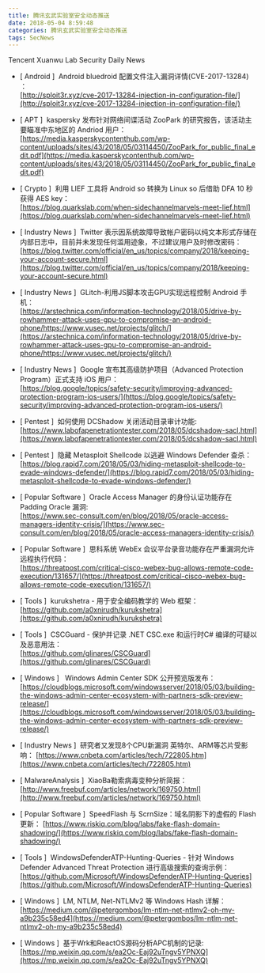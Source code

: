 ```yaml
---
title: 腾讯玄武实验室安全动态推送
date: 2018-05-04 8:59:48
categories: 腾讯玄武实验室安全动态推送
tags: SecNews
---
```


Tencent Xuanwu Lab Security Daily News  
* [ Android ]  Android bluedroid 配置文件注入漏洞详情(CVE-2017-13284) ：   
[http://sploit3r.xyz/cve-2017-13284-injection-in-configuration-file/](http://sploit3r.xyz/cve-2017-13284-injection-in-configuration-file/)  

* [ APT ]  kaspersky 发布针对网络间谍活动 ZooPark 的研究报告，该活动主要瞄准中东地区的 Andriod 用户：   
[https://media.kasperskycontenthub.com/wp-content/uploads/sites/43/2018/05/03114450/ZooPark_for_public_final_edit.pdf](https://media.kasperskycontenthub.com/wp-content/uploads/sites/43/2018/05/03114450/ZooPark_for_public_final_edit.pdf)  

* [ Crypto ]  利用 LIEF 工具将 Android so 转换为  Linux so 后借助 DFA 10 秒获得 AES key：   
[https://blog.quarkslab.com/when-sidechannelmarvels-meet-lief.html](https://blog.quarkslab.com/when-sidechannelmarvels-meet-lief.html)  

* [ Industry News ]  Twitter 表示因系统故障导致帐户密码以纯文本形式存储在内部日志中，目前并未发现任何滥用迹象，不过建议用户及时修改密码：   
[https://blog.twitter.com/official/en_us/topics/company/2018/keeping-your-account-secure.html](https://blog.twitter.com/official/en_us/topics/company/2018/keeping-your-account-secure.html)  

* [ Industry News ]  GLitch-利用JS脚本攻击GPU实现远程控制 Android 手机：   
[https://arstechnica.com/information-technology/2018/05/drive-by-rowhammer-attack-uses-gpu-to-compromise-an-android-phone/https://www.vusec.net/projects/glitch/](https://arstechnica.com/information-technology/2018/05/drive-by-rowhammer-attack-uses-gpu-to-compromise-an-android-phone/https://www.vusec.net/projects/glitch/)  

* [ Industry News ]  Google 宣布其高级防护项目（Advanced Protection Program）正式支持 iOS 用户：   
[https://blog.google/topics/safety-security/improving-advanced-protection-program-ios-users/](https://blog.google/topics/safety-security/improving-advanced-protection-program-ios-users/)  

* [ Pentest ]  如何使用 DCShadow 关闭活动目录审计功能:   
[https://www.labofapenetrationtester.com/2018/05/dcshadow-sacl.html](https://www.labofapenetrationtester.com/2018/05/dcshadow-sacl.html)  

* [ Pentest ]  隐藏 Metasploit Shellcode 以逃避 Windows Defender 查杀：   
[https://blog.rapid7.com/2018/05/03/hiding-metasploit-shellcode-to-evade-windows-defender/](https://blog.rapid7.com/2018/05/03/hiding-metasploit-shellcode-to-evade-windows-defender/)  

* [ Popular Software ]  Oracle Access Manager 的身份认证功能存在 Padding Oracle 漏洞:   
[https://www.sec-consult.com/en/blog/2018/05/oracle-access-managers-identity-crisis/](https://www.sec-consult.com/en/blog/2018/05/oracle-access-managers-identity-crisis/)  

* [ Popular Software ]  思科系统 WebEx 会议平台录音功能存在严重漏洞允许远程执行代码：   
[https://threatpost.com/critical-cisco-webex-bug-allows-remote-code-execution/131657/](https://threatpost.com/critical-cisco-webex-bug-allows-remote-code-execution/131657/)  

* [ Tools ]  kurukshetra - 用于安全编码教学的 Web 框架：   
[https://github.com/a0xnirudh/kurukshetra](https://github.com/a0xnirudh/kurukshetra)  

* [ Tools ]  CSCGuard - 保护并记录 .NET CSC.exe 和运行时C# 编译的可疑以及恶意用法：   
[https://github.com/glinares/CSCGuard](https://github.com/glinares/CSCGuard)  

* [ Windows ]   Windows Admin Center SDK 公开预览版发布：   
[https://cloudblogs.microsoft.com/windowsserver/2018/05/03/building-the-windows-admin-center-ecosystem-with-partners-sdk-preview-release/](https://cloudblogs.microsoft.com/windowsserver/2018/05/03/building-the-windows-admin-center-ecosystem-with-partners-sdk-preview-release/)  

* [ Industry News ]  研究者又发现8个CPU新漏洞 英特尔、ARM等芯片受影响： 
[https://www.cnbeta.com/articles/tech/722805.htm](https://www.cnbeta.com/articles/tech/722805.htm)  

* [ MalwareAnalysis ]  XiaoBa勒索病毒变种分析简报： 
[http://www.freebuf.com/articles/network/169750.html](http://www.freebuf.com/articles/network/169750.html)  

* [ Popular Software ]  SpeedFlash 与 ScrnSize：域名阴影下的虚假的 Flash 更新： 
[https://www.riskiq.com/blog/labs/fake-flash-domain-shadowing/](https://www.riskiq.com/blog/labs/fake-flash-domain-shadowing/)  

* [ Tools ]  WindowsDefenderATP-Hunting-Queries - 针对 Windows Defender Advanced Threat Protection 进行高级搜索的查询示例： 
[https://github.com/Microsoft/WindowsDefenderATP-Hunting-Queries](https://github.com/Microsoft/WindowsDefenderATP-Hunting-Queries)  

* [ Windows ]  LM, NTLM, Net-NTLMv2 等 Windows Hash 详解： 
[https://medium.com/@petergombos/lm-ntlm-net-ntlmv2-oh-my-a9b235c58ed4](https://medium.com/@petergombos/lm-ntlm-net-ntlmv2-oh-my-a9b235c58ed4)  

* [ Windows ]  基于Wrk和ReactOS源码分析APC机制的记录: 
[https://mp.weixin.qq.com/s/ea2Oc-Eaj92uTngv5YPNXQ](https://mp.weixin.qq.com/s/ea2Oc-Eaj92uTngv5YPNXQ)  

